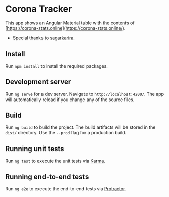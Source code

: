 # Corona Tracker

This app shows an Angular Material table with the contents of [https://corona-stats.online](https://corona-stats.online/).

- Special thanks to [sagarkarira](https://github.com/sagarkarira/coronavirus-tracker-cli).

## Install

Run `npm install` to install the required packages.

## Development server

Run `ng serve` for a dev server. Navigate to `http://localhost:4200/`.
The app will automatically reload if you change any of the source files.

## Build

Run `ng build` to build the project. The build artifacts will be stored in the `dist/` directory.
Use the `--prod` flag for a production build.

## Running unit tests

Run `ng test` to execute the unit tests via [Karma](https://karma-runner.github.io).

## Running end-to-end tests

Run `ng e2e` to execute the end-to-end tests via [Protractor](http://www.protractortest.org/).
